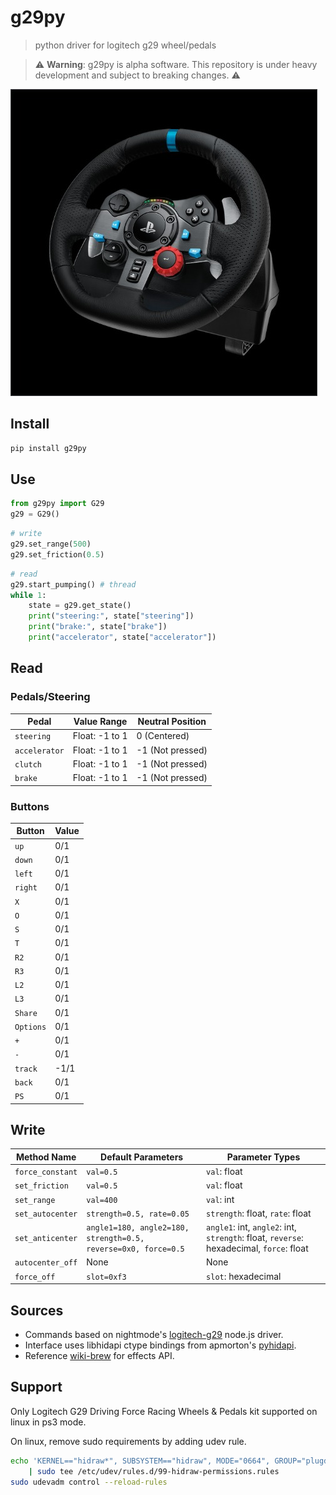 # g29py
> python driver for logitech g29 wheel/pedals

> :warning: **Warning**: g29py is alpha software. This repository is under heavy development and subject to breaking changes. :warning:

![](etc/g29py.jpg)

## Install
```bash
pip install g29py
```

## Use

```python
from g29py import G29
g29 = G29()
```

```python
# write 
g29.set_range(500)
g29.set_friction(0.5)
```

```python
# read
g29.start_pumping() # thread
while 1:
    state = g29.get_state()
    print("steering:", state["steering"])
    print("brake:", state["brake"])
    print("accelerator", state["accelerator"])
```

## Read

### Pedals/Steering

| Pedal         | Value Range      | Neutral Position |
|---------------|------------------|------------------|
| `steering`    | Float: -1 to 1   | 0 (Centered)     |
| `accelerator` | Float: -1 to 1   | -1 (Not pressed) |
| `clutch`      | Float: -1 to 1   | -1 (Not pressed) |
| `brake`       | Float: -1 to 1   | -1 (Not pressed) |

### Buttons

| Button  | Value |
|---------|-------|
| `up`    | 0/1   |
| `down`  | 0/1   |
| `left`  | 0/1   |
| `right` | 0/1   |
| `X`     | 0/1   |
| `O`     | 0/1   |
| `S`     | 0/1   |
| `T`     | 0/1   |
| `R2`    | 0/1   |
| `R3`    | 0/1   |
| `L2`    | 0/1   |
| `L3`    | 0/1   |
| `Share` | 0/1   |
| `Options` | 0/1 |
| `+`     | 0/1   |
| `-`     | 0/1   |
| `track` | -1/1  |
| `back`  | 0/1   |
| `PS`    | 0/1   |

## Write

| Method Name       | Default Parameters                         | Parameter Types                  |
|-------------------|--------------------------------------------|----------------------------------|
| `force_constant`  | `val=0.5`                                  | `val`: float                     |
| `set_friction`    | `val=0.5`                                  | `val`: float                     |
| `set_range`       | `val=400`                                  | `val`: int                       |
| `set_autocenter`  | `strength=0.5, rate=0.05`                  | `strength`: float, `rate`: float |
| `set_anticenter`  | `angle1=180, angle2=180, strength=0.5, reverse=0x0, force=0.5` | `angle1`: int, `angle2`: int, `strength`: float, `reverse`: hexadecimal, `force`: float |
| `autocenter_off`  | None                                       | None                             |
| `force_off`       | `slot=0xf3`                                | `slot`: hexadecimal              |

## Sources

- Commands based on nightmode's [logitech-g29](https://github.com/nightmode/logitech-g29) node.js driver.
- Interface uses libhidapi ctype bindings from apmorton's [pyhidapi](https://github.com/apmorton/pyhidapi).
- Reference [wiki-brew](https://wiibrew.org/wiki/Logitech_USB_steering_wheel) for effects API.

## Support

Only Logitech G29 Driving Force Racing Wheels & Pedals kit supported on linux in ps3 mode.

On linux, remove sudo requirements by adding udev rule.

```bash
echo 'KERNEL=="hidraw*", SUBSYSTEM=="hidraw", MODE="0664", GROUP="plugdev"' \
    | sudo tee /etc/udev/rules.d/99-hidraw-permissions.rules
sudo udevadm control --reload-rules
```
